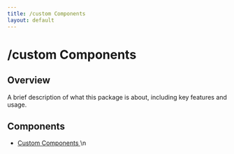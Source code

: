 ```yaml
---
title: /custom Components
layout: default
---
```


# /custom Components

## Overview
A brief description of what this package is about, including key features and usage.

## Components
- [Custom Components](/custom-components/index)\n

